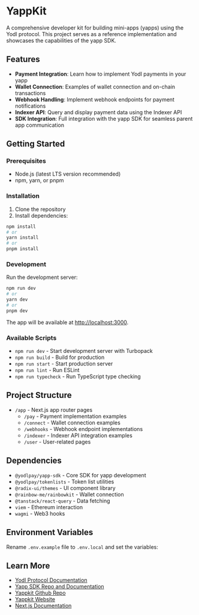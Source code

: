 # YappKit

A comprehensive developer kit for building mini-apps (yapps) using the Yodl protocol. This project serves as a reference implementation and showcases the capabilities of the yapp SDK.

## Features

- **Payment Integration**: Learn how to implement Yodl payments in your yapp
- **Wallet Connection**: Examples of wallet connection and on-chain transactions
- **Webhook Handling**: Implement webhook endpoints for payment notifications
- **Indexer API**: Query and display payment data using the Indexer API
- **SDK Integration**: Full integration with the yapp SDK for seamless parent app communication

## Getting Started

### Prerequisites

- Node.js (latest LTS version recommended)
- npm, yarn, or pnpm

### Installation

1. Clone the repository
2. Install dependencies:

```bash
npm install
# or
yarn install
# or
pnpm install
```

### Development

Run the development server:

```bash
npm run dev
# or
yarn dev
# or
pnpm dev
```

The app will be available at [http://localhost:3000](http://localhost:3000).

### Available Scripts

- `npm run dev` - Start development server with Turbopack
- `npm run build` - Build for production
- `npm run start` - Start production server
- `npm run lint` - Run ESLint
- `npm run typecheck` - Run TypeScript type checking

## Project Structure

- `/app` - Next.js app router pages
  - `/pay` - Payment implementation examples
  - `/connect` - Wallet connection examples
  - `/webhooks` - Webhook endpoint implementations
  - `/indexer` - Indexer API integration examples
  - `/user` - User-related pages

## Dependencies

- `@yodlpay/yapp-sdk` - Core SDK for yapp development
- `@yodlpay/tokenlists` - Token list utilities
- `@radix-ui/themes` - UI component library
- `@rainbow-me/rainbowkit` - Wallet connection
- `@tanstack/react-query` - Data fetching
- `viem` - Ethereum interaction
- `wagmi` - Web3 hooks

## Environment Variables

Rename `.env.example` file to `.env.local` and set the variables:

## Learn More

- [Yodl Protocol Documentation](https://yodlpay.notion.site/Yodl-Docs-1dec9d2d41c4808b9b06c218f2dcf658)
- [Yapp SDK Repo and Documentation](https://github.com/yodlpay/yapp-sdk)
- [Yappkit Github Repo](https://github.com/yodlpay/yappkit)
- [Yappkit Website](https://yappkit.vercel.app)
- [Next.js Documentation](https://nextjs.org/docs)
